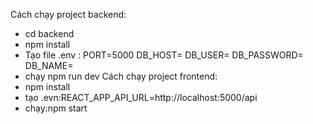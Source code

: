 Cách chạy project backend:
- cd backend
- npm install
- Tạo file .env :
  PORT=5000
  DB_HOST=
  DB_USER=
  DB_PASSWORD=
  DB_NAME=
- chạy npm run dev
Cách chạy project frontend:
- npm install
- tạo .evn:REACT_APP_API_URL=http://localhost:5000/api
- chạy:npm start
